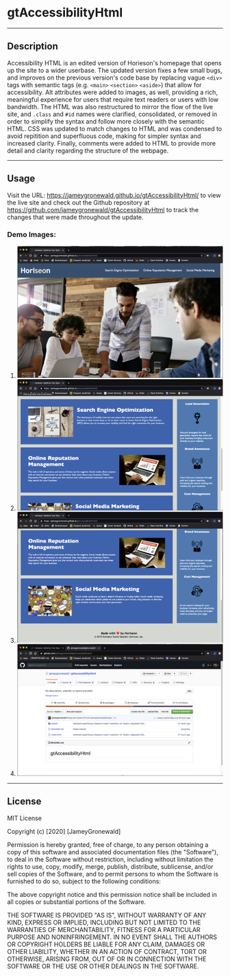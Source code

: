 # gtAccessibilityHtml

---

## Description

Accessibility HTML is an edited version of Horieson's homepage that opens up the site to a wider userbase. The updated version fixes a few small bugs, and improves on the previous version's code base by replacing vague `<div>` tags with semantic tags (e.g. `<main>` `<section>` `<aside>`) that allow for accessibility. Alt attributes were added to images, as well, providing a rich, meaningful experience for users that require text readers or users with low bandwidth. The HTML was also restructured to mirror the flow of the live site, and `.class` and `#id` names were clarified, consolidated, or removed in order to simplify the syntax and follow more closely with the semantic HTML. CSS was updated to match changes to HTML and was condensed to avoid repitition and superfluous code, making for simpler syntax and increased clarity. Finally, comments were added to HTML to provide more detail and clarity regarding the structure of the webpage.

---

## Usage

Visit the URL: https://jameygronewald.github.io/gtAccessibilityHtml/ to view the live site and check out the Github repository at https://github.com/jameygronewald/gtAccessibilityHtml to track the changes that were made throughout the update. 

### Demo Images: 

1. ![Homepage 1](demoimages/homepage1.png)
2. ![Homepage 2](demoimages/homepage2.png)
3. ![Homepage 3](demoimages/homepage3.png)
4. ![Github Repository](demoimages/githubRepo.png)

---

## License

MIT License

Copyright (c) [2020] [JameyGronewald]

Permission is hereby granted, free of charge, to any person obtaining a copy of this software and associated documentation files (the "Software"), to deal in the Software without restriction, including without limitation the rights to use, copy, modify, merge, publish, distribute, sublicense, and/or sell copies of the Software, and to permit persons to whom the Software is furnished to do so, subject to the following conditions:

The above copyright notice and this permission notice shall be included in all copies or substantial portions of the Software.

THE SOFTWARE IS PROVIDED "AS IS", WITHOUT WARRANTY OF ANY KIND, EXPRESS OR IMPLIED, INCLUDING BUT NOT LIMITED TO THE WARRANTIES OF MERCHANTABILITY, FITNESS FOR A PARTICULAR PURPOSE AND NONINFRINGEMENT. IN NO EVENT SHALL THE AUTHORS OR COPYRIGHT HOLDERS BE LIABLE FOR ANY CLAIM, DAMAGES OR OTHER LIABILITY, WHETHER IN AN ACTION OF CONTRACT, TORT OR OTHERWISE, ARISING FROM, OUT OF OR IN CONNECTION WITH THE SOFTWARE OR THE USE OR OTHER DEALINGS IN THE SOFTWARE.